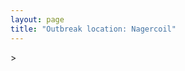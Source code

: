 ```yaml
---
layout: page
title: "Outbreak location: Nagercoil"
---
```

<div id="mapid">
<script src="https://buda-magenta.github.io/hazard_map/load_map.js"></script>
><script>
var marker_outbreak = L.marker([8.188047, 77.429049],{"autoPan": true}).addTo(map); marker_outbreak.bindTooltip("Nagercoil").openTooltip();

var circle_1 = L.circle([8.576971, 77.050125], {"pane": "markerPane", "color": "red", "fill": true, "fillOpacity": 0.2, "fillRule": "evenodd", "lineCap": "round", "lineJoin": "round", "opacity": 1.0, "radius": 117269, "stroke": true, "weight": 3}).addTo(map);
circle_1.bindTooltip("Thiruvananthapuram<br>rank: 1<br>hazard index: 0.117269")
circle_1.bindPopup('<a href="https://buda-magenta.github.io/hazard_map/Thiruvananthapuram">Thiruvananthapuram</a>')

var circle_2 = L.circle([8.701220, 77.579269], {"pane": "markerPane", "color": "red", "fill": true, "fillOpacity": 0.2, "fillRule": "evenodd", "lineCap": "round", "lineJoin": "round", "opacity": 1.0, "radius": 38373, "stroke": true, "weight": 3}).addTo(map);
circle_2.bindTooltip("Tirunelveli<br>rank: 2<br>hazard index: 0.038374")
circle_2.bindPopup('<a href="https://buda-magenta.github.io/hazard_map/Tirunelveli">Tirunelveli</a>')

var circle_3 = L.circle([8.887951, 76.595501], {"pane": "markerPane", "color": "red", "fill": true, "fillOpacity": 0.2, "fillRule": "evenodd", "lineCap": "round", "lineJoin": "round", "opacity": 1.0, "radius": 29964, "stroke": true, "weight": 3}).addTo(map);
circle_3.bindTooltip("Kollam<br>rank: 3<br>hazard index: 0.029964")
circle_3.bindPopup('<a href="https://buda-magenta.github.io/hazard_map/Kollam">Kollam</a>')

var circle_4 = L.circle([12.979120, 77.591300], {"pane": "markerPane", "color": "red", "fill": true, "fillOpacity": 0.2, "fillRule": "evenodd", "lineCap": "round", "lineJoin": "round", "opacity": 1.0, "radius": 26502, "stroke": true, "weight": 3}).addTo(map);
circle_4.bindTooltip("Bangalore<br>rank: 4<br>hazard index: 0.026502")
circle_4.bindPopup('<a href="https://buda-magenta.github.io/hazard_map/Bangalore">Bangalore</a>')

var circle_5 = L.circle([19.075990, 72.877393], {"pane": "markerPane", "color": "red", "fill": true, "fillOpacity": 0.2, "fillRule": "evenodd", "lineCap": "round", "lineJoin": "round", "opacity": 1.0, "radius": 25192, "stroke": true, "weight": 3}).addTo(map);
circle_5.bindTooltip("Mumbai<br>rank: 5<br>hazard index: 0.025192")
circle_5.bindPopup('<a href="https://buda-magenta.github.io/hazard_map/Mumbai">Mumbai</a>')

var circle_6 = L.circle([13.083694, 80.270186], {"pane": "markerPane", "color": "red", "fill": true, "fillOpacity": 0.2, "fillRule": "evenodd", "lineCap": "round", "lineJoin": "round", "opacity": 1.0, "radius": 23866, "stroke": true, "weight": 3}).addTo(map);
circle_6.bindTooltip("Chennai<br>rank: 6<br>hazard index: 0.023867")
circle_6.bindPopup('<a href="https://buda-magenta.github.io/hazard_map/Chennai">Chennai</a>')

var circle_7 = L.circle([9.926115, 78.114098], {"pane": "markerPane", "color": "red", "fill": true, "fillOpacity": 0.2, "fillRule": "evenodd", "lineCap": "round", "lineJoin": "round", "opacity": 1.0, "radius": 19498, "stroke": true, "weight": 3}).addTo(map);
circle_7.bindTooltip("Madurai<br>rank: 7<br>hazard index: 0.019499")
circle_7.bindPopup('<a href="https://buda-magenta.github.io/hazard_map/Madurai">Madurai</a>')

var circle_8 = L.circle([11.001812, 76.962843], {"pane": "markerPane", "color": "red", "fill": true, "fillOpacity": 0.2, "fillRule": "evenodd", "lineCap": "round", "lineJoin": "round", "opacity": 1.0, "radius": 12052, "stroke": true, "weight": 3}).addTo(map);
circle_8.bindTooltip("Coimbatore<br>rank: 8<br>hazard index: 0.012052")
circle_8.bindPopup('<a href="https://buda-magenta.github.io/hazard_map/Coimbatore">Coimbatore</a>')

var circle_9 = L.circle([12.869810, 74.843008], {"pane": "markerPane", "color": "red", "fill": true, "fillOpacity": 0.2, "fillRule": "evenodd", "lineCap": "round", "lineJoin": "round", "opacity": 1.0, "radius": 6738, "stroke": true, "weight": 3}).addTo(map);
circle_9.bindTooltip("Mangalore<br>rank: 9<br>hazard index: 0.006738")
circle_9.bindPopup('<a href="https://buda-magenta.github.io/hazard_map/Mangalore">Mangalore</a>')

var circle_10 = L.circle([18.521428, 73.854454], {"pane": "markerPane", "color": "red", "fill": true, "fillOpacity": 0.2, "fillRule": "evenodd", "lineCap": "round", "lineJoin": "round", "opacity": 1.0, "radius": 6031, "stroke": true, "weight": 3}).addTo(map);
circle_10.bindTooltip("Pune<br>rank: 10<br>hazard index: 0.006031")
circle_10.bindPopup('<a href="https://buda-magenta.github.io/hazard_map/Pune">Pune</a>')

var circle_11 = L.circle([11.258608, 75.778874], {"pane": "markerPane", "color": "red", "fill": true, "fillOpacity": 0.2, "fillRule": "evenodd", "lineCap": "round", "lineJoin": "round", "opacity": 1.0, "radius": 6005, "stroke": true, "weight": 3}).addTo(map);
circle_11.bindTooltip("Kozhikode<br>rank: 11<br>hazard index: 0.006006")
circle_11.bindPopup('<a href="https://buda-magenta.github.io/hazard_map/Kozhikode">Kozhikode</a>')

var circle_12 = L.circle([10.804973, 78.687030], {"pane": "markerPane", "color": "red", "fill": true, "fillOpacity": 0.2, "fillRule": "evenodd", "lineCap": "round", "lineJoin": "round", "opacity": 1.0, "radius": 5844, "stroke": true, "weight": 3}).addTo(map);
circle_12.bindTooltip("Tiruchirappalli<br>rank: 12<br>hazard index: 0.005844")
circle_12.bindPopup('<a href="https://buda-magenta.github.io/hazard_map/Tiruchirappalli">Tiruchirappalli</a>')

var circle_13 = L.circle([10.525626, 76.213254], {"pane": "markerPane", "color": "red", "fill": true, "fillOpacity": 0.2, "fillRule": "evenodd", "lineCap": "round", "lineJoin": "round", "opacity": 1.0, "radius": 5765, "stroke": true, "weight": 3}).addTo(map);
circle_13.bindTooltip("Thrissur<br>rank: 13<br>hazard index: 0.005766")
circle_13.bindPopup('<a href="https://buda-magenta.github.io/hazard_map/Thrissur">Thrissur</a>')

var circle_14 = L.circle([11.101781, 77.345192], {"pane": "markerPane", "color": "red", "fill": true, "fillOpacity": 0.2, "fillRule": "evenodd", "lineCap": "round", "lineJoin": "round", "opacity": 1.0, "radius": 5000, "stroke": true, "weight": 3}).addTo(map);
circle_14.bindTooltip("Tiruppur<br>rank: 14<br>hazard index: 0.005001")
circle_14.bindPopup('<a href="https://buda-magenta.github.io/hazard_map/Tiruppur">Tiruppur</a>')

var circle_15 = L.circle([8.805260, 78.145274], {"pane": "markerPane", "color": "red", "fill": true, "fillOpacity": 0.2, "fillRule": "evenodd", "lineCap": "round", "lineJoin": "round", "opacity": 1.0, "radius": 4634, "stroke": true, "weight": 3}).addTo(map);
circle_15.bindTooltip("Thoothukudi<br>rank: 15<br>hazard index: 0.004634")
circle_15.bindPopup('<a href="https://buda-magenta.github.io/hazard_map/Thoothukudi">Thoothukudi</a>')

var circle_16 = L.circle([11.664300, 78.146000], {"pane": "markerPane", "color": "red", "fill": true, "fillOpacity": 0.2, "fillRule": "evenodd", "lineCap": "round", "lineJoin": "round", "opacity": 1.0, "radius": 4402, "stroke": true, "weight": 3}).addTo(map);
circle_16.bindTooltip("Salem<br>rank: 16<br>hazard index: 0.004402")
circle_16.bindPopup('<a href="https://buda-magenta.github.io/hazard_map/Salem">Salem</a>')

var circle_17 = L.circle([19.194329, 72.970178], {"pane": "markerPane", "color": "red", "fill": true, "fillOpacity": 0.2, "fillRule": "evenodd", "lineCap": "round", "lineJoin": "round", "opacity": 1.0, "radius": 3521, "stroke": true, "weight": 3}).addTo(map);
circle_17.bindTooltip("Thane<br>rank: 17<br>hazard index: 0.003521")
circle_17.bindPopup('<a href="https://buda-magenta.github.io/hazard_map/Thane">Thane</a>')

var circle_18 = L.circle([10.330330, 78.067398], {"pane": "markerPane", "color": "red", "fill": true, "fillOpacity": 0.2, "fillRule": "evenodd", "lineCap": "round", "lineJoin": "round", "opacity": 1.0, "radius": 3310, "stroke": true, "weight": 3}).addTo(map);
circle_18.bindTooltip("Dindigul<br>rank: 18<br>hazard index: 0.003311")
circle_18.bindPopup('<a href="https://buda-magenta.github.io/hazard_map/Dindigul">Dindigul</a>')

var circle_19 = L.circle([9.500665, 76.412414], {"pane": "markerPane", "color": "red", "fill": true, "fillOpacity": 0.2, "fillRule": "evenodd", "lineCap": "round", "lineJoin": "round", "opacity": 1.0, "radius": 2681, "stroke": true, "weight": 3}).addTo(map);
circle_19.bindTooltip("Alappuzha<br>rank: 19<br>hazard index: 0.002682")
circle_19.bindPopup('<a href="https://buda-magenta.github.io/hazard_map/Alappuzha">Alappuzha</a>')

var circle_20 = L.circle([28.651718, 77.221939], {"pane": "markerPane", "color": "red", "fill": true, "fillOpacity": 0.2, "fillRule": "evenodd", "lineCap": "round", "lineJoin": "round", "opacity": 1.0, "radius": 1953, "stroke": true, "weight": 3}).addTo(map);
circle_20.bindTooltip("Delhi<br>rank: 20<br>hazard index: 0.001953")
circle_20.bindPopup('<a href="https://buda-magenta.github.io/hazard_map/Delhi">Delhi</a>')

var circle_21 = L.circle([17.849907, 75.276320], {"pane": "markerPane", "color": "red", "fill": true, "fillOpacity": 0.2, "fillRule": "evenodd", "lineCap": "round", "lineJoin": "round", "opacity": 1.0, "radius": 1841, "stroke": true, "weight": 3}).addTo(map);
circle_21.bindTooltip("Solapur<br>rank: 21<br>hazard index: 0.001841")
circle_21.bindPopup('<a href="https://buda-magenta.github.io/hazard_map/Solapur">Solapur</a>')

var circle_22 = L.circle([11.369204, 77.676627], {"pane": "markerPane", "color": "red", "fill": true, "fillOpacity": 0.2, "fillRule": "evenodd", "lineCap": "round", "lineJoin": "round", "opacity": 1.0, "radius": 1782, "stroke": true, "weight": 3}).addTo(map);
circle_22.bindTooltip("Erode<br>rank: 22<br>hazard index: 0.001782")
circle_22.bindPopup('<a href="https://buda-magenta.github.io/hazard_map/Erode">Erode</a>')

var circle_23 = L.circle([17.388786, 78.461065], {"pane": "markerPane", "color": "red", "fill": true, "fillOpacity": 0.2, "fillRule": "evenodd", "lineCap": "round", "lineJoin": "round", "opacity": 1.0, "radius": 1393, "stroke": true, "weight": 3}).addTo(map);
circle_23.bindTooltip("Hyderabad<br>rank: 23<br>hazard index: 0.001394")
circle_23.bindPopup('<a href="https://buda-magenta.github.io/hazard_map/Hyderabad">Hyderabad</a>')

var circle_24 = L.circle([12.305183, 76.655361], {"pane": "markerPane", "color": "red", "fill": true, "fillOpacity": 0.2, "fillRule": "evenodd", "lineCap": "round", "lineJoin": "round", "opacity": 1.0, "radius": 1245, "stroke": true, "weight": 3}).addTo(map);
circle_24.bindTooltip("Mysore<br>rank: 24<br>hazard index: 0.001246")
circle_24.bindPopup('<a href="https://buda-magenta.github.io/hazard_map/Mysore">Mysore</a>')

var circle_25 = L.circle([9.931308, 76.267414], {"pane": "markerPane", "color": "red", "fill": true, "fillOpacity": 0.2, "fillRule": "evenodd", "lineCap": "round", "lineJoin": "round", "opacity": 1.0, "radius": 1070, "stroke": true, "weight": 3}).addTo(map);
circle_25.bindTooltip("Kochi<br>rank: 25<br>hazard index: 0.001071")
circle_25.bindPopup('<a href="https://buda-magenta.github.io/hazard_map/Kochi">Kochi</a>')

var circle_26 = L.circle([25.531031, 78.652689], {"pane": "markerPane", "color": "red", "fill": true, "fillOpacity": 0.2, "fillRule": "evenodd", "lineCap": "round", "lineJoin": "round", "opacity": 1.0, "radius": 963, "stroke": true, "weight": 3}).addTo(map);
circle_26.bindTooltip("Jhansi<br>rank: 26<br>hazard index: 0.000964")
circle_26.bindPopup('<a href="https://buda-magenta.github.io/hazard_map/Jhansi">Jhansi</a>')

var circle_27 = L.circle([22.541418, 88.357691], {"pane": "markerPane", "color": "red", "fill": true, "fillOpacity": 0.2, "fillRule": "evenodd", "lineCap": "round", "lineJoin": "round", "opacity": 1.0, "radius": 878, "stroke": true, "weight": 3}).addTo(map);
circle_27.bindTooltip("Kolkata<br>rank: 27<br>hazard index: 0.000878")
circle_27.bindPopup('<a href="https://buda-magenta.github.io/hazard_map/Kolkata">Kolkata</a>')

var circle_28 = L.circle([10.786027, 79.138150], {"pane": "markerPane", "color": "red", "fill": true, "fillOpacity": 0.2, "fillRule": "evenodd", "lineCap": "round", "lineJoin": "round", "opacity": 1.0, "radius": 827, "stroke": true, "weight": 3}).addTo(map);
circle_28.bindTooltip("Thanjavur<br>rank: 28<br>hazard index: 0.000827")
circle_28.bindPopup('<a href="https://buda-magenta.github.io/hazard_map/Thanjavur">Thanjavur</a>')

var circle_29 = L.circle([9.403158, 77.518264], {"pane": "markerPane", "color": "red", "fill": true, "fillOpacity": 0.2, "fillRule": "evenodd", "lineCap": "round", "lineJoin": "round", "opacity": 1.0, "radius": 764, "stroke": true, "weight": 3}).addTo(map);
circle_29.bindTooltip("Rajapalayam<br>rank: 29<br>hazard index: 0.000765")
circle_29.bindPopup('<a href="https://buda-magenta.github.io/hazard_map/Rajapalayam">Rajapalayam</a>')

var circle_30 = L.circle([13.340077, 77.100621], {"pane": "markerPane", "color": "red", "fill": true, "fillOpacity": 0.2, "fillRule": "evenodd", "lineCap": "round", "lineJoin": "round", "opacity": 1.0, "radius": 677, "stroke": true, "weight": 3}).addTo(map);
circle_30.bindTooltip("Tumkur<br>rank: 30<br>hazard index: 0.000677")
circle_30.bindPopup('<a href="https://buda-magenta.github.io/hazard_map/Tumkur">Tumkur</a>')

var circle_31 = L.circle([17.723128, 83.301284], {"pane": "markerPane", "color": "red", "fill": true, "fillOpacity": 0.2, "fillRule": "evenodd", "lineCap": "round", "lineJoin": "round", "opacity": 1.0, "radius": 635, "stroke": true, "weight": 3}).addTo(map);
circle_31.bindTooltip("Visakhapatnam<br>rank: 31<br>hazard index: 0.000635")
circle_31.bindPopup('<a href="https://buda-magenta.github.io/hazard_map/Visakhapatnam">Visakhapatnam</a>')

var circle_32 = L.circle([14.475294, 78.821686], {"pane": "markerPane", "color": "red", "fill": true, "fillOpacity": 0.2, "fillRule": "evenodd", "lineCap": "round", "lineJoin": "round", "opacity": 1.0, "radius": 624, "stroke": true, "weight": 3}).addTo(map);
circle_32.bindTooltip("Kadapa<br>rank: 32<br>hazard index: 0.000625")
circle_32.bindPopup('<a href="https://buda-magenta.github.io/hazard_map/Kadapa">Kadapa</a>')

var circle_33 = L.circle([16.508759, 80.618510], {"pane": "markerPane", "color": "red", "fill": true, "fillOpacity": 0.2, "fillRule": "evenodd", "lineCap": "round", "lineJoin": "round", "opacity": 1.0, "radius": 557, "stroke": true, "weight": 3}).addTo(map);
circle_33.bindTooltip("Vijayawada<br>rank: 33<br>hazard index: 0.000558")
circle_33.bindPopup('<a href="https://buda-magenta.github.io/hazard_map/Vijayawada">Vijayawada</a>')

var circle_34 = L.circle([11.715950, 79.767053], {"pane": "markerPane", "color": "red", "fill": true, "fillOpacity": 0.2, "fillRule": "evenodd", "lineCap": "round", "lineJoin": "round", "opacity": 1.0, "radius": 551, "stroke": true, "weight": 3}).addTo(map);
circle_34.bindTooltip("Cuddalore Port<br>rank: 34<br>hazard index: 0.000551")
circle_34.bindPopup('<a href="https://buda-magenta.github.io/hazard_map/Cuddalore_Port">Cuddalore Port</a>')

var circle_35 = L.circle([13.631637, 79.423171], {"pane": "markerPane", "color": "red", "fill": true, "fillOpacity": 0.2, "fillRule": "evenodd", "lineCap": "round", "lineJoin": "round", "opacity": 1.0, "radius": 511, "stroke": true, "weight": 3}).addTo(map);
circle_35.bindTooltip("Tirupati<br>rank: 35<br>hazard index: 0.000511")
circle_35.bindPopup('<a href="https://buda-magenta.github.io/hazard_map/Tirupati">Tirupati</a>')

var circle_36 = L.circle([23.021624, 72.579707], {"pane": "markerPane", "color": "red", "fill": true, "fillOpacity": 0.2, "fillRule": "evenodd", "lineCap": "round", "lineJoin": "round", "opacity": 1.0, "radius": 461, "stroke": true, "weight": 3}).addTo(map);
circle_36.bindTooltip("Ahmedabad<br>rank: 36<br>hazard index: 0.000462")
circle_36.bindPopup('<a href="https://buda-magenta.github.io/hazard_map/Ahmedabad">Ahmedabad</a>')

var circle_37 = L.circle([16.083333, 77.166667], {"pane": "markerPane", "color": "red", "fill": true, "fillOpacity": 0.2, "fillRule": "evenodd", "lineCap": "round", "lineJoin": "round", "opacity": 1.0, "radius": 450, "stroke": true, "weight": 3}).addTo(map);
circle_37.bindTooltip("Raichur<br>rank: 37<br>hazard index: 0.000450")
circle_37.bindPopup('<a href="https://buda-magenta.github.io/hazard_map/Raichur">Raichur</a>')

var circle_38 = L.circle([10.964555, 79.371730], {"pane": "markerPane", "color": "red", "fill": true, "fillOpacity": 0.2, "fillRule": "evenodd", "lineCap": "round", "lineJoin": "round", "opacity": 1.0, "radius": 445, "stroke": true, "weight": 3}).addTo(map);
circle_38.bindTooltip("Kumbakonam<br>rank: 38<br>hazard index: 0.000445")
circle_38.bindPopup('<a href="https://buda-magenta.github.io/hazard_map/Kumbakonam">Kumbakonam</a>')

var circle_39 = L.circle([21.170200, 72.831100], {"pane": "markerPane", "color": "red", "fill": true, "fillOpacity": 0.2, "fillRule": "evenodd", "lineCap": "round", "lineJoin": "round", "opacity": 1.0, "radius": 432, "stroke": true, "weight": 3}).addTo(map);
circle_39.bindTooltip("Surat<br>rank: 39<br>hazard index: 0.000433")
circle_39.bindPopup('<a href="https://buda-magenta.github.io/hazard_map/Surat">Surat</a>')

var circle_40 = L.circle([10.787898, 76.474087], {"pane": "markerPane", "color": "red", "fill": true, "fillOpacity": 0.2, "fillRule": "evenodd", "lineCap": "round", "lineJoin": "round", "opacity": 1.0, "radius": 421, "stroke": true, "weight": 3}).addTo(map);
circle_40.bindTooltip("Palakkad<br>rank: 40<br>hazard index: 0.000421")
circle_40.bindPopup('<a href="https://buda-magenta.github.io/hazard_map/Palakkad">Palakkad</a>')

var circle_41 = L.circle([19.261944, 73.194760], {"pane": "markerPane", "color": "red", "fill": true, "fillOpacity": 0.2, "fillRule": "evenodd", "lineCap": "round", "lineJoin": "round", "opacity": 1.0, "radius": 397, "stroke": true, "weight": 3}).addTo(map);
circle_41.bindTooltip("Ulhas Nagar<br>rank: 41<br>hazard index: 0.000398")
circle_41.bindPopup('<a href="https://buda-magenta.github.io/hazard_map/Ulhas_Nagar">Ulhas Nagar</a>')

var circle_42 = L.circle([21.149813, 79.082056], {"pane": "markerPane", "color": "red", "fill": true, "fillOpacity": 0.2, "fillRule": "evenodd", "lineCap": "round", "lineJoin": "round", "opacity": 1.0, "radius": 396, "stroke": true, "weight": 3}).addTo(map);
circle_42.bindTooltip("Nagpur<br>rank: 42<br>hazard index: 0.000396")
circle_42.bindPopup('<a href="https://buda-magenta.github.io/hazard_map/Nagpur">Nagpur</a>')

var circle_43 = L.circle([18.627929, 73.800983], {"pane": "markerPane", "color": "red", "fill": true, "fillOpacity": 0.2, "fillRule": "evenodd", "lineCap": "round", "lineJoin": "round", "opacity": 1.0, "radius": 353, "stroke": true, "weight": 3}).addTo(map);
circle_43.bindTooltip("Pimpri Chinchwad<br>rank: 43<br>hazard index: 0.000353")
circle_43.bindPopup('<a href="https://buda-magenta.github.io/hazard_map/Pimpri_Chinchwad">Pimpri Chinchwad</a>')

var circle_44 = L.circle([20.011247, 73.790236], {"pane": "markerPane", "color": "red", "fill": true, "fillOpacity": 0.2, "fillRule": "evenodd", "lineCap": "round", "lineJoin": "round", "opacity": 1.0, "radius": 346, "stroke": true, "weight": 3}).addTo(map);
circle_44.bindTooltip("Nashik<br>rank: 44<br>hazard index: 0.000346")
circle_44.bindPopup('<a href="https://buda-magenta.github.io/hazard_map/Nashik">Nashik</a>')

var circle_45 = L.circle([13.125476, 80.094090], {"pane": "markerPane", "color": "red", "fill": true, "fillOpacity": 0.2, "fillRule": "evenodd", "lineCap": "round", "lineJoin": "round", "opacity": 1.0, "radius": 340, "stroke": true, "weight": 3}).addTo(map);
circle_45.bindTooltip("Avadi<br>rank: 45<br>hazard index: 0.000341")
circle_45.bindPopup('<a href="https://buda-magenta.github.io/hazard_map/Avadi">Avadi</a>')

var circle_46 = L.circle([12.955100, 78.269900], {"pane": "markerPane", "color": "red", "fill": true, "fillOpacity": 0.2, "fillRule": "evenodd", "lineCap": "round", "lineJoin": "round", "opacity": 1.0, "radius": 336, "stroke": true, "weight": 3}).addTo(map);
circle_46.bindTooltip("Robertson Pet<br>rank: 46<br>hazard index: 0.000337")
circle_46.bindPopup('<a href="https://buda-magenta.github.io/hazard_map/Robertson_Pet">Robertson Pet</a>')

var circle_47 = L.circle([13.156387, 80.300528], {"pane": "markerPane", "color": "red", "fill": true, "fillOpacity": 0.2, "fillRule": "evenodd", "lineCap": "round", "lineJoin": "round", "opacity": 1.0, "radius": 325, "stroke": true, "weight": 3}).addTo(map);
circle_47.bindTooltip("Tiruvottiyur<br>rank: 47<br>hazard index: 0.000325")
circle_47.bindPopup('<a href="https://buda-magenta.github.io/hazard_map/Tiruvottiyur">Tiruvottiyur</a>')

var circle_48 = L.circle([15.631900, 77.275900], {"pane": "markerPane", "color": "red", "fill": true, "fillOpacity": 0.2, "fillRule": "evenodd", "lineCap": "round", "lineJoin": "round", "opacity": 1.0, "radius": 322, "stroke": true, "weight": 3}).addTo(map);
circle_48.bindTooltip("Adoni<br>rank: 48<br>hazard index: 0.000322")
circle_48.bindPopup('<a href="https://buda-magenta.github.io/hazard_map/Adoni">Adoni</a>')

var circle_49 = L.circle([20.266777, 85.843559], {"pane": "markerPane", "color": "red", "fill": true, "fillOpacity": 0.2, "fillRule": "evenodd", "lineCap": "round", "lineJoin": "round", "opacity": 1.0, "radius": 307, "stroke": true, "weight": 3}).addTo(map);
circle_49.bindTooltip("Bhubaneswar<br>rank: 49<br>hazard index: 0.000308")
circle_49.bindPopup('<a href="https://buda-magenta.github.io/hazard_map/Bhubaneswar">Bhubaneswar</a>')

var circle_50 = L.circle([19.439885, 72.880383], {"pane": "markerPane", "color": "red", "fill": true, "fillOpacity": 0.2, "fillRule": "evenodd", "lineCap": "round", "lineJoin": "round", "opacity": 1.0, "radius": 303, "stroke": true, "weight": 3}).addTo(map);
circle_50.bindTooltip("Vasai<br>rank: 50<br>hazard index: 0.000303")
circle_50.bindPopup('<a href="https://buda-magenta.github.io/hazard_map/Vasai">Vasai</a>')

var circle_51 = L.circle([23.258486, 77.401989], {"pane": "markerPane", "color": "red", "fill": true, "fillOpacity": 0.2, "fillRule": "evenodd", "lineCap": "round", "lineJoin": "round", "opacity": 1.0, "radius": 290, "stroke": true, "weight": 3}).addTo(map);
circle_51.bindTooltip("Bhopal<br>rank: 51<br>hazard index: 0.000290")
circle_51.bindPopup('<a href="https://buda-magenta.github.io/hazard_map/Bhopal">Bhopal</a>')

var circle_52 = L.circle([15.398403, 73.812918], {"pane": "markerPane", "color": "red", "fill": true, "fillOpacity": 0.2, "fillRule": "evenodd", "lineCap": "round", "lineJoin": "round", "opacity": 1.0, "radius": 289, "stroke": true, "weight": 3}).addTo(map);
circle_52.bindTooltip("Vasco Da Gama<br>rank: 52<br>hazard index: 0.000290")
circle_52.bindPopup('<a href="https://buda-magenta.github.io/hazard_map/Vasco_Da_Gama">Vasco Da Gama</a>')

var circle_53 = L.circle([27.175255, 78.009816], {"pane": "markerPane", "color": "red", "fill": true, "fillOpacity": 0.2, "fillRule": "evenodd", "lineCap": "round", "lineJoin": "round", "opacity": 1.0, "radius": 254, "stroke": true, "weight": 3}).addTo(map);
circle_53.bindTooltip("Agra<br>rank: 53<br>hazard index: 0.000254")
circle_53.bindPopup('<a href="https://buda-magenta.github.io/hazard_map/Agra">Agra</a>')

var circle_54 = L.circle([10.915649, 79.806949], {"pane": "markerPane", "color": "red", "fill": true, "fillOpacity": 0.2, "fillRule": "evenodd", "lineCap": "round", "lineJoin": "round", "opacity": 1.0, "radius": 248, "stroke": true, "weight": 3}).addTo(map);
circle_54.bindTooltip("Pondicherry<br>rank: 54<br>hazard index: 0.000248")
circle_54.bindPopup('<a href="https://buda-magenta.github.io/hazard_map/Pondicherry">Pondicherry</a>')

var circle_55 = L.circle([15.119651, 77.455290], {"pane": "markerPane", "color": "red", "fill": true, "fillOpacity": 0.2, "fillRule": "evenodd", "lineCap": "round", "lineJoin": "round", "opacity": 1.0, "radius": 244, "stroke": true, "weight": 3}).addTo(map);
circle_55.bindTooltip("Guntakal<br>rank: 55<br>hazard index: 0.000245")
circle_55.bindPopup('<a href="https://buda-magenta.github.io/hazard_map/Guntakal">Guntakal</a>')

var circle_56 = L.circle([19.143607, 73.295535], {"pane": "markerPane", "color": "red", "fill": true, "fillOpacity": 0.2, "fillRule": "evenodd", "lineCap": "round", "lineJoin": "round", "opacity": 1.0, "radius": 231, "stroke": true, "weight": 3}).addTo(map);
circle_56.bindTooltip("Ambarnath<br>rank: 56<br>hazard index: 0.000231")
circle_56.bindPopup('<a href="https://buda-magenta.github.io/hazard_map/Ambarnath">Ambarnath</a>')

var circle_57 = L.circle([12.732884, 77.830948], {"pane": "markerPane", "color": "red", "fill": true, "fillOpacity": 0.2, "fillRule": "evenodd", "lineCap": "round", "lineJoin": "round", "opacity": 1.0, "radius": 226, "stroke": true, "weight": 3}).addTo(map);
circle_57.bindTooltip("Hosur<br>rank: 57<br>hazard index: 0.000226")
circle_57.bindPopup('<a href="https://buda-magenta.github.io/hazard_map/Hosur">Hosur</a>')

var circle_58 = L.circle([20.468600, 85.879200], {"pane": "markerPane", "color": "red", "fill": true, "fillOpacity": 0.2, "fillRule": "evenodd", "lineCap": "round", "lineJoin": "round", "opacity": 1.0, "radius": 222, "stroke": true, "weight": 3}).addTo(map);
circle_58.bindTooltip("Cuttack<br>rank: 58<br>hazard index: 0.000223")
circle_58.bindPopup('<a href="https://buda-magenta.github.io/hazard_map/Cuttack">Cuttack</a>')

var circle_59 = L.circle([14.449372, 79.987376], {"pane": "markerPane", "color": "red", "fill": true, "fillOpacity": 0.2, "fillRule": "evenodd", "lineCap": "round", "lineJoin": "round", "opacity": 1.0, "radius": 217, "stroke": true, "weight": 3}).addTo(map);
circle_59.bindTooltip("Nellore<br>rank: 59<br>hazard index: 0.000217")
circle_59.bindPopup('<a href="https://buda-magenta.github.io/hazard_map/Nellore">Nellore</a>')

var circle_60 = L.circle([12.929903, 80.111823], {"pane": "markerPane", "color": "red", "fill": true, "fillOpacity": 0.2, "fillRule": "evenodd", "lineCap": "round", "lineJoin": "round", "opacity": 1.0, "radius": 208, "stroke": true, "weight": 3}).addTo(map);
circle_60.bindTooltip("Tambaram<br>rank: 60<br>hazard index: 0.000208")
circle_60.bindPopup('<a href="https://buda-magenta.github.io/hazard_map/Tambaram">Tambaram</a>')

var circle_61 = L.circle([14.906956, 78.009707], {"pane": "markerPane", "color": "red", "fill": true, "fillOpacity": 0.2, "fillRule": "evenodd", "lineCap": "round", "lineJoin": "round", "opacity": 1.0, "radius": 197, "stroke": true, "weight": 3}).addTo(map);
circle_61.bindTooltip("Tadipatri<br>rank: 61<br>hazard index: 0.000198")
circle_61.bindPopup('<a href="https://buda-magenta.github.io/hazard_map/Tadipatri">Tadipatri</a>')

var circle_62 = L.circle([12.523889, 76.896196], {"pane": "markerPane", "color": "red", "fill": true, "fillOpacity": 0.2, "fillRule": "evenodd", "lineCap": "round", "lineJoin": "round", "opacity": 1.0, "radius": 185, "stroke": true, "weight": 3}).addTo(map);
circle_62.bindTooltip("Mandya<br>rank: 62<br>hazard index: 0.000185")
circle_62.bindPopup('<a href="https://buda-magenta.github.io/hazard_map/Mandya">Mandya</a>')

var circle_63 = L.circle([10.805628, 79.824660], {"pane": "markerPane", "color": "red", "fill": true, "fillOpacity": 0.2, "fillRule": "evenodd", "lineCap": "round", "lineJoin": "round", "opacity": 1.0, "radius": 178, "stroke": true, "weight": 3}).addTo(map);
circle_63.bindTooltip("Nagapattinam<br>rank: 63<br>hazard index: 0.000179")
circle_63.bindPopup('<a href="https://buda-magenta.github.io/hazard_map/Nagapattinam">Nagapattinam</a>')

var circle_64 = L.circle([13.137000, 78.133961], {"pane": "markerPane", "color": "red", "fill": true, "fillOpacity": 0.2, "fillRule": "evenodd", "lineCap": "round", "lineJoin": "round", "opacity": 1.0, "radius": 173, "stroke": true, "weight": 3}).addTo(map);
circle_64.bindTooltip("Kolar<br>rank: 64<br>hazard index: 0.000174")
circle_64.bindPopup('<a href="https://buda-magenta.github.io/hazard_map/Kolar">Kolar</a>')

var circle_65 = L.circle([13.160105, 79.155551], {"pane": "markerPane", "color": "red", "fill": true, "fillOpacity": 0.2, "fillRule": "evenodd", "lineCap": "round", "lineJoin": "round", "opacity": 1.0, "radius": 165, "stroke": true, "weight": 3}).addTo(map);
circle_65.bindTooltip("Chittoor<br>rank: 65<br>hazard index: 0.000165")
circle_65.bindPopup('<a href="https://buda-magenta.github.io/hazard_map/Chittoor">Chittoor</a>')

var circle_66 = L.circle([26.180598, 91.753943], {"pane": "markerPane", "color": "red", "fill": true, "fillOpacity": 0.2, "fillRule": "evenodd", "lineCap": "round", "lineJoin": "round", "opacity": 1.0, "radius": 165, "stroke": true, "weight": 3}).addTo(map);
circle_66.bindTooltip("Guwahati<br>rank: 66<br>hazard index: 0.000165")
circle_66.bindPopup('<a href="https://buda-magenta.github.io/hazard_map/Guwahati">Guwahati</a>')

var circle_67 = L.circle([22.297314, 73.194257], {"pane": "markerPane", "color": "red", "fill": true, "fillOpacity": 0.2, "fillRule": "evenodd", "lineCap": "round", "lineJoin": "round", "opacity": 1.0, "radius": 165, "stroke": true, "weight": 3}).addTo(map);
circle_67.bindTooltip("Vadodara<br>rank: 67<br>hazard index: 0.000165")
circle_67.bindPopup('<a href="https://buda-magenta.github.io/hazard_map/Vadodara">Vadodara</a>')

var circle_68 = L.circle([20.432402, 73.141172], {"pane": "markerPane", "color": "red", "fill": true, "fillOpacity": 0.2, "fillRule": "evenodd", "lineCap": "round", "lineJoin": "round", "opacity": 1.0, "radius": 157, "stroke": true, "weight": 3}).addTo(map);
circle_68.bindTooltip("Valsad<br>rank: 68<br>hazard index: 0.000158")
circle_68.bindPopup('<a href="https://buda-magenta.github.io/hazard_map/Valsad">Valsad</a>')

var circle_69 = L.circle([13.007082, 76.099270], {"pane": "markerPane", "color": "red", "fill": true, "fillOpacity": 0.2, "fillRule": "evenodd", "lineCap": "round", "lineJoin": "round", "opacity": 1.0, "radius": 155, "stroke": true, "weight": 3}).addTo(map);
circle_69.bindTooltip("Hassan<br>rank: 69<br>hazard index: 0.000155")
circle_69.bindPopup('<a href="https://buda-magenta.github.io/hazard_map/Hassan">Hassan</a>')

var circle_70 = L.circle([14.466127, 75.920636], {"pane": "markerPane", "color": "red", "fill": true, "fillOpacity": 0.2, "fillRule": "evenodd", "lineCap": "round", "lineJoin": "round", "opacity": 1.0, "radius": 155, "stroke": true, "weight": 3}).addTo(map);
circle_70.bindTooltip("Davanagere<br>rank: 70<br>hazard index: 0.000155")
circle_70.bindPopup('<a href="https://buda-magenta.github.io/hazard_map/Davanagere">Davanagere</a>')

var circle_71 = L.circle([19.295200, 72.854400], {"pane": "markerPane", "color": "red", "fill": true, "fillOpacity": 0.2, "fillRule": "evenodd", "lineCap": "round", "lineJoin": "round", "opacity": 1.0, "radius": 152, "stroke": true, "weight": 3}).addTo(map);
circle_71.bindTooltip("Mira-Bhayandar<br>rank: 71<br>hazard index: 0.000153")
circle_71.bindPopup('<a href="https://buda-magenta.github.io/hazard_map/Mira-Bhayandar">Mira-Bhayandar</a>')

var circle_72 = L.circle([12.989816, 80.100987], {"pane": "markerPane", "color": "red", "fill": true, "fillOpacity": 0.2, "fillRule": "evenodd", "lineCap": "round", "lineJoin": "round", "opacity": 1.0, "radius": 143, "stroke": true, "weight": 3}).addTo(map);
circle_72.bindTooltip("Pallavaram<br>rank: 72<br>hazard index: 0.000144")
circle_72.bindPopup('<a href="https://buda-magenta.github.io/hazard_map/Pallavaram">Pallavaram</a>')

var circle_73 = L.circle([13.932609, 75.574978], {"pane": "markerPane", "color": "red", "fill": true, "fillOpacity": 0.2, "fillRule": "evenodd", "lineCap": "round", "lineJoin": "round", "opacity": 1.0, "radius": 142, "stroke": true, "weight": 3}).addTo(map);
circle_73.bindTooltip("Shimoga<br>rank: 73<br>hazard index: 0.000143")
circle_73.bindPopup('<a href="https://buda-magenta.github.io/hazard_map/Shimoga">Shimoga</a>')

var circle_74 = L.circle([10.044512, 78.743363], {"pane": "markerPane", "color": "red", "fill": true, "fillOpacity": 0.2, "fillRule": "evenodd", "lineCap": "round", "lineJoin": "round", "opacity": 1.0, "radius": 134, "stroke": true, "weight": 3}).addTo(map);
circle_74.bindTooltip("Karaikkudi<br>rank: 74<br>hazard index: 0.000134")
circle_74.bindPopup('<a href="https://buda-magenta.github.io/hazard_map/Karaikkudi">Karaikkudi</a>')

var circle_75 = L.circle([17.636129, 74.298278], {"pane": "markerPane", "color": "red", "fill": true, "fillOpacity": 0.2, "fillRule": "evenodd", "lineCap": "round", "lineJoin": "round", "opacity": 1.0, "radius": 131, "stroke": true, "weight": 3}).addTo(map);
circle_75.bindTooltip("Satara<br>rank: 75<br>hazard index: 0.000131")
circle_75.bindPopup('<a href="https://buda-magenta.github.io/hazard_map/Satara">Satara</a>')

var circle_76 = L.circle([17.005045, 81.780473], {"pane": "markerPane", "color": "red", "fill": true, "fillOpacity": 0.2, "fillRule": "evenodd", "lineCap": "round", "lineJoin": "round", "opacity": 1.0, "radius": 126, "stroke": true, "weight": 3}).addTo(map);
circle_76.bindTooltip("Rajahmundry<br>rank: 76<br>hazard index: 0.000126")
circle_76.bindPopup('<a href="https://buda-magenta.github.io/hazard_map/Rajahmundry">Rajahmundry</a>')

var circle_77 = L.circle([18.793568, 80.815939], {"pane": "markerPane", "color": "red", "fill": true, "fillOpacity": 0.2, "fillRule": "evenodd", "lineCap": "round", "lineJoin": "round", "opacity": 1.0, "radius": 124, "stroke": true, "weight": 3}).addTo(map);
circle_77.bindTooltip("Bijapur<br>rank: 77<br>hazard index: 0.000124")
circle_77.bindPopup('<a href="https://buda-magenta.github.io/hazard_map/Bijapur">Bijapur</a>')

var circle_78 = L.circle([13.341917, 74.747323], {"pane": "markerPane", "color": "red", "fill": true, "fillOpacity": 0.2, "fillRule": "evenodd", "lineCap": "round", "lineJoin": "round", "opacity": 1.0, "radius": 123, "stroke": true, "weight": 3}).addTo(map);
circle_78.bindTooltip("Udupi<br>rank: 78<br>hazard index: 0.000123")
circle_78.bindPopup('<a href="https://buda-magenta.github.io/hazard_map/Udupi">Udupi</a>')

var circle_79 = L.circle([19.362531, 73.078475], {"pane": "markerPane", "color": "red", "fill": true, "fillOpacity": 0.2, "fillRule": "evenodd", "lineCap": "round", "lineJoin": "round", "opacity": 1.0, "radius": 121, "stroke": true, "weight": 3}).addTo(map);
circle_79.bindTooltip("Bhiwandi<br>rank: 79<br>hazard index: 0.000122")
circle_79.bindPopup('<a href="https://buda-magenta.github.io/hazard_map/Bhiwandi">Bhiwandi</a>')

var circle_80 = L.circle([15.351838, 75.137985], {"pane": "markerPane", "color": "red", "fill": true, "fillOpacity": 0.2, "fillRule": "evenodd", "lineCap": "round", "lineJoin": "round", "opacity": 1.0, "radius": 121, "stroke": true, "weight": 3}).addTo(map);
circle_80.bindTooltip("Hubli<br>rank: 80<br>hazard index: 0.000121")
circle_80.bindPopup('<a href="https://buda-magenta.github.io/hazard_map/Hubli">Hubli</a>')

var circle_81 = L.circle([10.500000, 78.833333], {"pane": "markerPane", "color": "red", "fill": true, "fillOpacity": 0.2, "fillRule": "evenodd", "lineCap": "round", "lineJoin": "round", "opacity": 1.0, "radius": 120, "stroke": true, "weight": 3}).addTo(map);
circle_81.bindTooltip("Pudukkottai<br>rank: 81<br>hazard index: 0.000120")
circle_81.bindPopup('<a href="https://buda-magenta.github.io/hazard_map/Pudukkottai">Pudukkottai</a>')

var circle_82 = L.circle([14.654623, 77.556260], {"pane": "markerPane", "color": "red", "fill": true, "fillOpacity": 0.2, "fillRule": "evenodd", "lineCap": "round", "lineJoin": "round", "opacity": 1.0, "radius": 115, "stroke": true, "weight": 3}).addTo(map);
circle_82.bindTooltip("Anantapur<br>rank: 82<br>hazard index: 0.000115")
circle_82.bindPopup('<a href="https://buda-magenta.github.io/hazard_map/Anantapur">Anantapur</a>')

var circle_83 = L.circle([12.792907, 78.699917], {"pane": "markerPane", "color": "red", "fill": true, "fillOpacity": 0.2, "fillRule": "evenodd", "lineCap": "round", "lineJoin": "round", "opacity": 1.0, "radius": 110, "stroke": true, "weight": 3}).addTo(map);
circle_83.bindTooltip("Ambur<br>rank: 83<br>hazard index: 0.000111")
circle_83.bindPopup('<a href="https://buda-magenta.github.io/hazard_map/Ambur">Ambur</a>')

var circle_84 = L.circle([30.909016, 75.851601], {"pane": "markerPane", "color": "red", "fill": true, "fillOpacity": 0.2, "fillRule": "evenodd", "lineCap": "round", "lineJoin": "round", "opacity": 1.0, "radius": 101, "stroke": true, "weight": 3}).addTo(map);
circle_84.bindTooltip("Ludhiana<br>rank: 84<br>hazard index: 0.000101")
circle_84.bindPopup('<a href="https://buda-magenta.github.io/hazard_map/Ludhiana">Ludhiana</a>')

var circle_85 = L.circle([23.535048, 87.338043], {"pane": "markerPane", "color": "red", "fill": true, "fillOpacity": 0.2, "fillRule": "evenodd", "lineCap": "round", "lineJoin": "round", "opacity": 1.0, "radius": 97, "stroke": true, "weight": 3}).addTo(map);
circle_85.bindTooltip("Durgapur<br>rank: 85<br>hazard index: 0.000097")
circle_85.bindPopup('<a href="https://buda-magenta.github.io/hazard_map/Durgapur">Durgapur</a>')

var circle_86 = L.circle([23.687130, 86.974659], {"pane": "markerPane", "color": "red", "fill": true, "fillOpacity": 0.2, "fillRule": "evenodd", "lineCap": "round", "lineJoin": "round", "opacity": 1.0, "radius": 96, "stroke": true, "weight": 3}).addTo(map);
circle_86.bindTooltip("Asansol<br>rank: 86<br>hazard index: 0.000097")
circle_86.bindPopup('<a href="https://buda-magenta.github.io/hazard_map/Asansol">Asansol</a>')

var circle_87 = L.circle([26.838100, 80.934600], {"pane": "markerPane", "color": "red", "fill": true, "fillOpacity": 0.2, "fillRule": "evenodd", "lineCap": "round", "lineJoin": "round", "opacity": 1.0, "radius": 90, "stroke": true, "weight": 3}).addTo(map);
circle_87.bindTooltip("Lucknow<br>rank: 87<br>hazard index: 0.000091")
circle_87.bindPopup('<a href="https://buda-magenta.github.io/hazard_map/Lucknow">Lucknow</a>')

var circle_88 = L.circle([28.402979, 77.310384], {"pane": "markerPane", "color": "red", "fill": true, "fillOpacity": 0.2, "fillRule": "evenodd", "lineCap": "round", "lineJoin": "round", "opacity": 1.0, "radius": 88, "stroke": true, "weight": 3}).addTo(map);
circle_88.bindTooltip("Faridabad<br>rank: 88<br>hazard index: 0.000088")
circle_88.bindPopup('<a href="https://buda-magenta.github.io/hazard_map/Faridabad">Faridabad</a>')

var circle_89 = L.circle([26.716413, 88.430992], {"pane": "markerPane", "color": "red", "fill": true, "fillOpacity": 0.2, "fillRule": "evenodd", "lineCap": "round", "lineJoin": "round", "opacity": 1.0, "radius": 87, "stroke": true, "weight": 3}).addTo(map);
circle_89.bindTooltip("Siliguri<br>rank: 89<br>hazard index: 0.000087")
circle_89.bindPopup('<a href="https://buda-magenta.github.io/hazard_map/Siliguri">Siliguri</a>')

var circle_90 = L.circle([15.507555, 80.060800], {"pane": "markerPane", "color": "red", "fill": true, "fillOpacity": 0.2, "fillRule": "evenodd", "lineCap": "round", "lineJoin": "round", "opacity": 1.0, "radius": 87, "stroke": true, "weight": 3}).addTo(map);
circle_90.bindTooltip("Ongole<br>rank: 90<br>hazard index: 0.000087")
circle_90.bindPopup('<a href="https://buda-magenta.github.io/hazard_map/Ongole">Ongole</a>')

var circle_91 = L.circle([15.830925, 78.042537], {"pane": "markerPane", "color": "red", "fill": true, "fillOpacity": 0.2, "fillRule": "evenodd", "lineCap": "round", "lineJoin": "round", "opacity": 1.0, "radius": 86, "stroke": true, "weight": 3}).addTo(map);
circle_91.bindTooltip("Kurnool<br>rank: 91<br>hazard index: 0.000087")
circle_91.bindPopup('<a href="https://buda-magenta.github.io/hazard_map/Kurnool">Kurnool</a>')

var circle_92 = L.circle([11.664535, 92.739045], {"pane": "markerPane", "color": "red", "fill": true, "fillOpacity": 0.2, "fillRule": "evenodd", "lineCap": "round", "lineJoin": "round", "opacity": 1.0, "radius": 84, "stroke": true, "weight": 3}).addTo(map);
circle_92.bindTooltip("Port Blair<br>rank: 92<br>hazard index: 0.000084")
circle_92.bindPopup('<a href="https://buda-magenta.github.io/hazard_map/Port_Blair">Port Blair</a>')

var circle_93 = L.circle([25.895924, 82.437716], {"pane": "markerPane", "color": "red", "fill": true, "fillOpacity": 0.2, "fillRule": "evenodd", "lineCap": "round", "lineJoin": "round", "opacity": 1.0, "radius": 83, "stroke": true, "weight": 3}).addTo(map);
circle_93.bindTooltip("Badlapur<br>rank: 93<br>hazard index: 0.000083")
circle_93.bindPopup('<a href="https://buda-magenta.github.io/hazard_map/Badlapur">Badlapur</a>')

var circle_94 = L.circle([26.915458, 75.818982], {"pane": "markerPane", "color": "red", "fill": true, "fillOpacity": 0.2, "fillRule": "evenodd", "lineCap": "round", "lineJoin": "round", "opacity": 1.0, "radius": 82, "stroke": true, "weight": 3}).addTo(map);
circle_94.bindTooltip("Jaipur<br>rank: 94<br>hazard index: 0.000083")
circle_94.bindPopup('<a href="https://buda-magenta.github.io/hazard_map/Jaipur">Jaipur</a>')

var circle_95 = L.circle([16.676135, 81.170868], {"pane": "markerPane", "color": "red", "fill": true, "fillOpacity": 0.2, "fillRule": "evenodd", "lineCap": "round", "lineJoin": "round", "opacity": 1.0, "radius": 78, "stroke": true, "weight": 3}).addTo(map);
circle_95.bindTooltip("Eluru<br>rank: 95<br>hazard index: 0.000079")
circle_95.bindPopup('<a href="https://buda-magenta.github.io/hazard_map/Eluru">Eluru</a>')

var circle_96 = L.circle([13.826383, 77.493772], {"pane": "markerPane", "color": "red", "fill": true, "fillOpacity": 0.2, "fillRule": "evenodd", "lineCap": "round", "lineJoin": "round", "opacity": 1.0, "radius": 77, "stroke": true, "weight": 3}).addTo(map);
circle_96.bindTooltip("Hindupur<br>rank: 96<br>hazard index: 0.000078")
circle_96.bindPopup('<a href="https://buda-magenta.github.io/hazard_map/Hindupur">Hindupur</a>')

var circle_97 = L.circle([25.133173, 86.525040], {"pane": "markerPane", "color": "red", "fill": true, "fillOpacity": 0.2, "fillRule": "evenodd", "lineCap": "round", "lineJoin": "round", "opacity": 1.0, "radius": 75, "stroke": true, "weight": 3}).addTo(map);
circle_97.bindTooltip("Kharagpur<br>rank: 97<br>hazard index: 0.000076")
circle_97.bindPopup('<a href="https://buda-magenta.github.io/hazard_map/Kharagpur">Kharagpur</a>')

var circle_98 = L.circle([12.836393, 79.705330], {"pane": "markerPane", "color": "red", "fill": true, "fillOpacity": 0.2, "fillRule": "evenodd", "lineCap": "round", "lineJoin": "round", "opacity": 1.0, "radius": 75, "stroke": true, "weight": 3}).addTo(map);
circle_98.bindTooltip("Kanchipuram<br>rank: 98<br>hazard index: 0.000076")
circle_98.bindPopup('<a href="https://buda-magenta.github.io/hazard_map/Kanchipuram">Kanchipuram</a>')

var circle_99 = L.circle([20.325704, 78.116914], {"pane": "markerPane", "color": "red", "fill": true, "fillOpacity": 0.2, "fillRule": "evenodd", "lineCap": "round", "lineJoin": "round", "opacity": 1.0, "radius": 72, "stroke": true, "weight": 3}).addTo(map);
circle_99.bindTooltip("Yavatmal<br>rank: 99<br>hazard index: 0.000073")
circle_99.bindPopup('<a href="https://buda-magenta.github.io/hazard_map/Yavatmal">Yavatmal</a>')

var circle_100 = L.circle([14.226644, 76.400512], {"pane": "markerPane", "color": "red", "fill": true, "fillOpacity": 0.2, "fillRule": "evenodd", "lineCap": "round", "lineJoin": "round", "opacity": 1.0, "radius": 70, "stroke": true, "weight": 3}).addTo(map);
circle_100.bindTooltip("Chitradurga<br>rank: 100<br>hazard index: 0.000070")
circle_100.bindPopup('<a href="https://buda-magenta.github.io/hazard_map/Chitradurga">Chitradurga</a>')
</script>
</div>